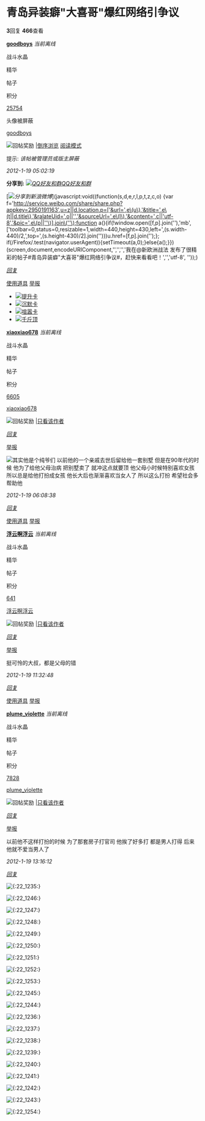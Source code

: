 # 青岛异装癖"大喜哥"爆红网络引争议

**3**回复 **466**查看

**[goodboys](https://my.xineurope.com/space-uid-617763.html)** _当前离线_

战斗水晶

精华

帖子

积分

[25754](https://my.xineurope.com/space&uid=617763&do=profile)

头像被屏蔽

[goodboys](https://my.xineurope.com/space-uid-617763.html)

![回帖奖励](static/image/common/arw_r.gif) |[倒序浏览](https://bbs.xineurope.com/forum.php?mod=viewthread&tid=1430562&extra=page%3D1&ordertype=1) [阅读模式](javascript:;)

提示: _该帖被管理员或版主屏蔽_

_2012-1-19 05:02:19_

**分享到:** 
[_![QQ好友和群](static/image/common/qq_share.png)QQ好友和群_](https://bbs.xineurope.com/home.php?mod=spacecp&ac=plugin&id=qqconnect:spacecp&pluginop=share&sh_type=4&thread_id=1430562)

[_![](source/plugin/sina_login/img/icon_logo.png)分享到新浪微博_](javascript:void\(\(function\(s,d,e,r,l,p,t,z,c,o\) {var f='http://service.weibo.com/share/share.php?appkey=2950191163',u=z||d.location,p=['&url=',e\(u\),'&title=',e\(t||d.title\),'&ralateUid=',o||'','&sourceUrl=',e\(l\),'&content=',c||'utf-8','&pic=',e\(p||''\)].join\(''\);function a\(\){if\(!window.open\([f,p].join\(''\),'mb', ['toolbar=0,status=0,resizable=1,width=440,height=430,left=',\(s.width- 440\)/2,',top=',\(s.height-430\)/2].join\(''\)\)\)u.href=[f,p].join\(''\);}; if\(/Firefox/.test\(navigator.userAgent\)\){setTimeout\(a,0\);}else{a\(\);}}\) \(screen,document,encodeURIComponent,'','','','我在@新欧洲战法 发布了很精彩的帖子#青岛异装癖"大喜哥"爆红网络引争议#，赶快来看看吧！','','utf-8', ''\)\);)

_[回复](forum.php?mod=post&action=reply&fid=26&tid=1430562&reppost=29657982&extra=page%3D1&page=1)_

[使用道具](javascript:;) [举报](javascript:;)

-   [![](static/image/magic/bump.small.gif)提升卡](https://my.xineurope.com/home.php?mod=magic&mid=bump&idtype=tid&id=1430562)
-   [![](static/image/magic/close.small.gif)沉默卡](https://my.xineurope.com/home.php?mod=magic&mid=close&idtype=tid&id=1430562)
-   [![](static/image/magic/open.small.gif)喧嚣卡](https://my.xineurope.com/home.php?mod=magic&mid=open&idtype=tid&id=1430562)
-   [![](static/image/magic/jack.small.gif)千斤顶](https://my.xineurope.com/home.php?mod=magic&mid=jack&idtype=tid&id=1430562)

**[xiaoxiao678](https://my.xineurope.com/space-uid-354702.html)** _当前离线_

战斗水晶

精华

帖子

积分

[6605](https://my.xineurope.com/space&uid=354702&do=profile)

[xiaoxiao678](https://my.xineurope.com/space-uid-354702.html)

![回帖奖励](static/image/common/arw_r.gif) |[只看该作者](https://bbs.xineurope.com/forum.php?mod=viewthread&tid=1430562&page=1&authorid=354702)

_[回复](forum.php?mod=post&action=reply&fid=26&tid=1430562&repquote=29658034&extra=page%3D1&page=1)_

[举报](javascript:;)

![](static/image/smiley/3/303.gif)其实他是个纯爷们 以前他的一个亲戚去世后留给他一套别墅 但是在90年代的时候 他为了给他父母治病 把别墅卖了 就冲这点就要顶 他父母小时候特别喜欢女孩 所以总是给他打扮成女孩 他长大后也渐渐喜欢当女人了 所以这么打扮 希望社会多帮助他

_2012-1-19 06:08:38_

_[回复](forum.php?mod=post&action=reply&fid=26&tid=1430562&repquote=29658034&extra=page%3D1&page=1)_

[使用道具](javascript:;) [举报](javascript:;)

**[浮云啊浮云](https://my.xineurope.com/space-uid-697722.html)** _当前离线_

战斗水晶

精华

帖子

积分

[641](https://my.xineurope.com/space&uid=697722&do=profile)

[浮云啊浮云](https://my.xineurope.com/space-uid-697722.html)

![回帖奖励](static/image/common/arw_r.gif) |[只看该作者](https://bbs.xineurope.com/forum.php?mod=viewthread&tid=1430562&page=1&authorid=697722)

_[回复](forum.php?mod=post&action=reply&fid=26&tid=1430562&repquote=29658706&extra=page%3D1&page=1)_

[举报](javascript:;)

挺可怜的大叔，都是父母的错

_2012-1-19 11:32:48_

_[回复](forum.php?mod=post&action=reply&fid=26&tid=1430562&repquote=29658706&extra=page%3D1&page=1)_

[使用道具](javascript:;) [举报](javascript:;)

**[plume\_violette](https://my.xineurope.com/space-uid-298783.html)** _当前离线_

战斗水晶

精华

帖子

积分

[7828](https://my.xineurope.com/space&uid=298783&do=profile)

[plume\_violette](https://my.xineurope.com/space-uid-298783.html)

![回帖奖励](static/image/common/arw_r.gif) |[只看该作者](https://bbs.xineurope.com/forum.php?mod=viewthread&tid=1430562&page=1&authorid=298783)

_[回复](forum.php?mod=post&action=reply&fid=26&tid=1430562&repquote=29659190&extra=page%3D1&page=1)_

[举报](javascript:;)

以前他不这样打扮的时候 为了那套房子打官司 他挨了好多打 都是男人打得 后来他就不爱当男人了

_2012-1-19 13:16:12_

_[回复](forum.php?mod=post&action=reply&fid=26&tid=1430562&repquote=29659190&extra=page%3D1&page=1)_

![{:22_1235:}](static/image/smiley/yellowchicken/03.png)

![{:22_1246:}](static/image/smiley/yellowchicken/01.png)

![{:22_1247:}](static/image/smiley/yellowchicken/08.png)

![{:22_1248:}](static/image/smiley/yellowchicken/13.png)

![{:22_1249:}](static/image/smiley/yellowchicken/10.png)

![{:22_1250:}](static/image/smiley/yellowchicken/04.png)

![{:22_1251:}](static/image/smiley/yellowchicken/14.png)

![{:22_1252:}](static/image/smiley/yellowchicken/17.png)

![{:22_1253:}](static/image/smiley/yellowchicken/12.png)

![{:22_1245:}](static/image/smiley/yellowchicken/09.png)

![{:22_1244:}](static/image/smiley/yellowchicken/06.png)

![{:22_1236:}](static/image/smiley/yellowchicken/19.png)

![{:22_1237:}](static/image/smiley/yellowchicken/02.png)

![{:22_1238:}](static/image/smiley/yellowchicken/16.png)

![{:22_1239:}](static/image/smiley/yellowchicken/05.png)

![{:22_1240:}](static/image/smiley/yellowchicken/18.png)

![{:22_1241:}](static/image/smiley/yellowchicken/11.png)

![{:22_1242:}](static/image/smiley/yellowchicken/20.png)

![{:22_1243:}](static/image/smiley/yellowchicken/07.png)

![{:22_1254:}](static/image/smiley/yellowchicken/15.png)